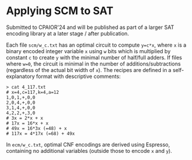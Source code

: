 # Applying SCM to SAT

Submitted to CPAIOR'24 and will be published as part of a larger SAT encoding library at a later stage / after publication.

Each file `scm/w_c.txt` has an optimal circuit to compute `y=c*x`, where `x` is a binary encoded integer variable `x` using `w` bits which is multiplied by constant `c` to create `y` with the minimal number of half/full adders. If files where `w=0`, the circuit is minimal in the number of additions/subtractions (regardless of the actual bit width of `x`). The recipes are defined in a self-explanatory format with descriptive comments:

```
> cat 4_117.txt 
# x=4,c=117,k=4,a=12
1,0,1,+,0,0
2,0,4,+,0,0
3,1,4,+,0,0
4,2,2,+,3,0
# 3x = 2*x + x
# 17x = 16*x + x
# 49x = 16*3x (=48) + x
# 117x = 4*17x (=68) + 49x
```

In `ecm/w_c.txt`, optimal CNF encodings are derived using Espresso, containing no additional variables (outside those to encode `x` and `y`).

